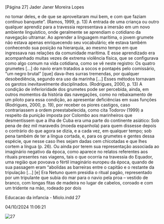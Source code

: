 [Página 27]
Jader Janer Moreira Lopes

no tomar deles, e de que se aproveitaram mui bem, e com que
faziam contínuo banquete”.
(Ramos, 1999, p. 13)
A entrada de uma criança ou outro qualquer aprendiz para a travessia representava a imersão em um novo ambiente linguístico, onde
geralmente se aprendiam o cotidiano da navegação ultramar. Ao
aprender a linguagem marítima, o jovem grumete não estava apenas
enriquecendo seu vocabulário; ele estava também conhecendo sua
posição na hierarquia, ao mesmo tempo em que ingressava nas relações da comunidade marítima. E esse aprendizado era acompanhado
muitas vezes de extrema violência física, que se configurava como algo
comum na vida cotidiana, como se vê neste registro:
Os quatro grumetes […] do navio eram tratados a socos e
pontapés pelo comissário, “um negro brutal” [que]
dava-lhes surras tremendas, por qualquer desobediência,
segundo era uso da marinha […] Esses métodos tornavam
os garotos inevitavelmente disciplinados.
(Rodrigues, 2000, p. 13)
A condição de inferioridade dos grumetes pode ser percebida,
ainda, em outros momentos da história das navegações, como no rebaixamento de um piloto para essa condição, ao apresentar deficiências em suas funções (Rodrigues, 2000, p. 19), por receber os piores
castigos, caso contrariassem a ordem preestabelecida, como cita
Todorov (1999) a respeito da punição imposta por Colombo aos marinheiros que desmentissem que a ilha de Cuba era uma parte do continente asiático:
Sob pena de dez mil maravedis (moeda espanhola) para quem
dissesse depois o contrário do que agora se dizia, e a cada vez,
em qualquer tempo; sob pena também de ter a língua cortada,
e, para os grumetes e gentes dessa espécie, que nesse caso lhes
sejam dadas cem chicotadas e que lhes cortem a língua (p. 26).
Ou ainda por terem sua representação associada ao imaginário
negativo da época, como aparece no relatos referentes aos
rituais presentes nas viagens, tais o que ocorria na travessia
do Equador, uma região que povoava o fértil imaginário
europeu da época, quando de sua passagem eram “abolidas
as barreiras entre o capitão e o restante da tripulação […]
[e] Era Netuno quem presidia o ritual pagão, representado
por um tripulante que subia do mar para o navio pela proa –
vestido de branco, com longas fitas de madeira no lugar de
cabelos, coroado e com um tridente na mão, rodeado por dois


Educacao da infancia - Miolo.indd 27

04/10/2024 11:06:21

![27](./img/page_27-01.jpg)
